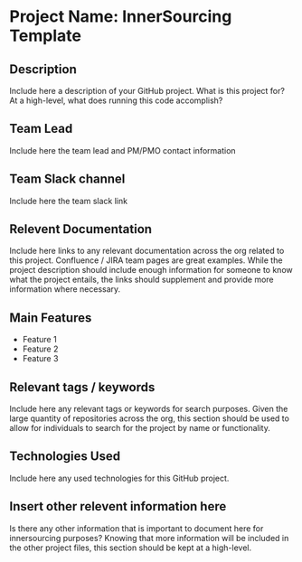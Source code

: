 # Project Name: InnerSourcing Template

## Description
Include here a description of your GitHub project. What is this project for? At a high-level, what does running this code accomplish?

## Team Lead 
Include here the team lead and PM/PMO contact information

## Team Slack channel
Include here the team slack link

## Relevent Documentation
Include here links to any relevant documentation across the org related to this project. Confluence / JIRA team pages are great examples.
While the project description should include enough information for someone to know what the project entails, the links should supplement and provide more information where necessary.

## Main Features
* Feature 1
* Feature 2
* Feature 3

## Relevant tags / keywords
Include here any relevant tags or keywords for search purposes.
Given the large quantity of repositories across the org, this section should be used to allow for individuals to search for the project by name or functionality.

## Technologies Used
Include here any used technologies for this GitHub project.

## Insert other relevent information here
Is there any other information that is important to document here for innersourcing purposes?
Knowing that more information will be included in the other project files, this section should be kept at a high-level.
